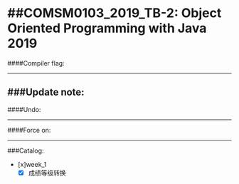 ##COMSM0103_2019_TB-2: Object Oriented Programming with Java 2019
=================================
####Compiler flag:

---
###Update note:
---
####Undo:

---
####Force on:

---

###Catalog:
- [x]week_1
	- [x] 成绩等级转换
